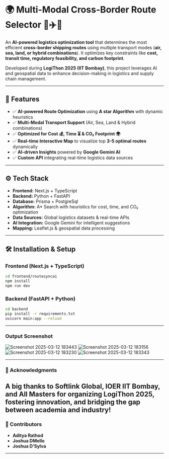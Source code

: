 # 🌍 Multi-Modal Cross-Border Route Selector 🚛✈️🚢  

An **AI-powered logistics optimization tool** that determines the most efficient **cross-border shipping routes** using multiple transport modes (**air, sea, land, or hybrid combinations**). It optimizes key constraints like **cost, transit time, regulatory feasibility, and carbon footprint**.  

Developed during **LogiThon 2025 (IIT Bombay)**, this project leverages AI and geospatial data to enhance decision-making in logistics and supply chain management.  

---

## 🚀 Features  
- ✅ **AI-powered Route Optimization** using **A star Algorithm** with dynamic heuristics  
- ✅ **Multi-Modal Transport Support** (Air, Sea, Land & Hybrid combinations)  
- ✅ **Optimized for Cost 💰, Time ⏳ & CO₂ Footprint 🌍**  
- ✅ **Real-time Interactive Map** to visualize top **3-5 optimal routes** dynamically  
- ✅ **AI-driven Insights** powered by **Google Gemini AI**  
- ✅ **Custom API** integrating real-time logistics data sources  

---

## ⚙️ Tech Stack  
- **Frontend:** Next.js + TypeScript  
- **Backend:** Python + FastAPI
- **Database:** Prisma + PostgreSql 
- **Algorithm:** A* Search with heuristics for cost, time, and CO₂ optimization  
- **Data Sources:** Global logistics datasets & real-time APIs  
- **AI Integration:** Google Gemini for intelligent suggestions  
- **Mapping:** Leaflet.js & geospatial data processing  

---

## 🛠️ Installation & Setup  

### **Frontend (Next.js + TypeScript)**  
```bash
cd frontend/routesyncai
npm install
npm run dev
```
### **Backend (FastAPI + Python)**  
```bash
cd backend
pip install -r requirements.txt
uvicorn main:app --reload
```
---
### **Output Screenshot**  
![Screenshot 2025-03-12 183443](https://github.com/user-attachments/assets/eb2898f8-b27c-4658-a303-1e4243bbc357)
![Screenshot 2025-03-12 183156](https://github.com/user-attachments/assets/9da3efdb-f3e1-413a-aafe-5dc531f3bba8)
![Screenshot 2025-03-12 183230](https://github.com/user-attachments/assets/45b67bda-69a5-4aa5-9bd7-059daf2761fd)
![Screenshot 2025-03-12 183343](https://github.com/user-attachments/assets/9e4248cf-2392-4d5e-802b-df28dc7be019)


---
### **🙌 Acknowledgments**

A big thanks to Softlink Global, IOER IIT Bombay, and All Masters for organizing LogiThon 2025, fostering innovation, and bridging the gap between academia and industry!
---

### **👥 Contributors**
- **Aditya Rathod**
- **Joshua DMello**
- **Joshua D’Sylva**
---
